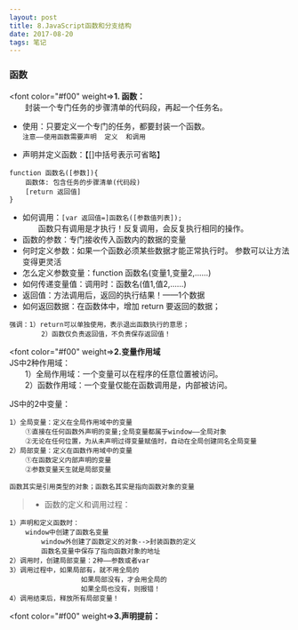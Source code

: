 ```yaml
---
layout: post
title: 8.JavaScript函数和分支结构
date: 2017-08-20
tags: 笔记   
---
```


### 函数
<font color="#f00" weight=><b>1. 函数：</b></font><br>
　　封装一个专门任务的步骤清单的代码段，再起一个任务名。

- 使用：只要定义一个专门的任务，都要封装一个函数。<br>
`注意——使用函数需要声明  定义  和调用`

- 声明并定义函数：【[]中括号表示可省略】
```
function 函数名([参数]){
	函数体: 包含任务的步骤清单(代码段)
	[return 返回值]
}
```
- 如何调用：`[var 返回值=]函数名([参数值列表]);`<br>
　　函数只有调用是才执行！反复调用，会反复执行相同的操作。
- 函数的参数：专门接收传入函数内的数据的变量
- 何时定义参数：如果一个函数必须某些数据才能正常执行时。 参数可以让方法变得更灵活
- 怎么定义参数变量：function 函数名(变量1,变量2,……)
- 如何传递变量值：调用时：函数名(值1,值2,……)
- 返回值：方法调用后，返回的执行结果！——1个数据
- 如何返回数据：在函数体中，增加 return 要返回的数据；
```
强调：1）return可以单独使用，表示退出函数执行的意思；
        2）函数仅负责返回值，不负责保存返回值！
```

<font color="#f00" weight=><b>2.变量作用域</b></font><br>
JS中2种作用域：<br>
　　1）全局作用域：一个变量可以在程序的任意位置被访问。<br>
　　2）函数作用域：一个变量仅能在函数调用是，内部被访问。


JS中的2中变量：
```
1）全局变量：定义在全局作用域中的变量
    ①直接在任何函数外声明的变量;全局变量都属于window——全局对象
    ②无论在任何位置，为从未声明过得变量赋值时，自动在全局创建同名全局变量
2）局部变量：定义在函数作用域中的变量
    ①在函数定义内部声明的变量
    ②参数变量天生就是局部变量
```
`函数其实是引用类型的对象；函数名其实是指向函数对象的变量`

>* 函数的定义和调用过程：
```
1）声明和定义函数时：
	window中创建了函数名变量
        window外创建了函数定义的对象-->封装函数的定义
        函数名变量中保存了指向函数对象的地址
2）调用时，创建局部变量：2种——参数或者var
3）调用过程中，如果局部有，就不用全局的
                  如果局部没有，才会用全局的
                  如果全局也没有，则报错！
4）调用结束后，释放所有局部变量！
```
<font color="#f00" weight=><b>3.声明提前：</b></font><br>